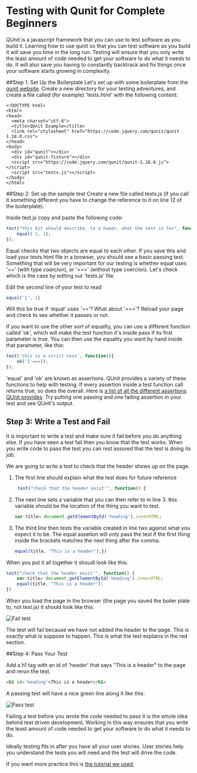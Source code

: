 # Testing with Qunit for Complete Beginners

QUnit is a javascript framework that you can use to test software as you build it. Learning how to use qunit so that you can test software as you build it will save you time in the long run. Testing will ensure that you only write the least amount of code needed to get your software to do what it needs to do. It will also save you  having to constantly backtrack and fix things once your software starts growing in complexity.

##Step 1: Set Up the Boilerplate
Let's set up with some boilerplate from the [qunit website](www.qunitjs.com). Create a new directory for your testing adventures, and create a file called (for example) 'tests.html' with the following content:

```
<!DOCTYPE html>
<html>
<head>
  <meta charset="utf-8">
  <title>QUnit Example</title>
  <link rel="stylesheet" href="https://code.jquery.com/qunit/qunit-1.18.0.css">
</head>
<body>
  <div id="qunit"></div>
  <div id="qunit-fixture"></div>
  <script src="https://code.jquery.com/qunit/qunit-1.18.0.js"></script>
  <script src="tests.js"></script>
</body>
</html>
```

##Step 2: Set up the sample test
Create a new file called tests.js (if you call it something different you have to change the reference to it on line 12 of the boilerplate).

Inside test.js copy and paste the following code:

```javascript
test("this bit should describe, to a human, what the test is for", function() {
	equal( 1, 1);
});
```

Equal checks that two objects are equal to each other. If you save this and load your tests.html file in a browser, you should see a basic passing test. Something that will be very important for our testing is whether equal uses '==' (with type coercion), or '===' (without type coercion). Let's check which is the case by editing our 'tests.js' file.

Edit the second line of your test to read
```javascript
equal('1', 1)
```

Will this be true if 'equal' uses '=='? What about '==='? Reload your page and check to see whether it passes or not.

If you want to use the other sort of equality, you can use a different function called 'ok', which will make the test function it's inside pass if its first parameter is true. You can then use the equality you want by hand inside that parameter, like this:

```javascript
test('this is a strict test', function(){
	ok('1'===1);
});
```

'equal' and 'ok' are known as assertions. QUnit provides a variety of these functions to help with testing. If every assertion inside a test function call returns true, so does the overall. Here is [a list of all the different assertions QUnit provides](http://api.qunitjs.com/category/assert/). Try putting one passing and one failing assertion in your test and see QUnit's output.

## Step 3: Write a Test and Fail

It is important to write a test and make sure it fail before you do anything else. If you have seen a test fail then you know that the test works. When you write code to pass the test you can rest assured that the test is doing its job.

We are going to write a test to check that the header shows up on the page.

1. The first line should explain what the test does for future reference
	```javascript
	 test("check that the header exist'", function() {
 	```

2. The next line sets a variable that you can then refer to in line 3. this variable should be the location of the thing you want to test.
	```javascript
	var title= document.getElementById('heading').innerHTML;
	```

3. The third line then tests the variable created in line two against what you expect it to be. The equal assetion will only pass the test if the first thing inside the brackets matches the next thing after the comma.
    ```javascript
    equal(title, "This is a header");})
    ```

When you put it all together it shoudl look like this:
```javascript
test("check that the header exist'", function() {
    var title= document.getElementById('heading').innerHTML;
    equal(title, "This is a header");
})
```

When you load the page in the browser (the page you saved the boiler plate to, not test.js) it should look like this.

![Fail test](http://i.imgur.com/Y2R8Ow9.png)

The test will fail because we have not added the header to the page. This is exactly what is suppose to happen. This is what the test explains in the red section.

##Step 4: Pass Your Test

Add a h1 tag with an id of 'header' that says "This is a header" to the page and rerun the test.

```html
<h1 id='heading'>This is a header</h1>
```

A passing test will have a nice green line along it like this:

![Pass test](http://i.imgur.com/je0769P.png)

Failing a test before you wrote the code needed to pass it is the whole idea behind test driven development. Working in this way ensures that
you write the least amount of code needed to get your software to do what it needs to do.

Ideally testing fits in after you have all your user stories. User stories help you understand the tests you will need and the test will drive the code.


If you want more practice this is [the tutorial we used](https://github.com/docdis/learn-qunit);
